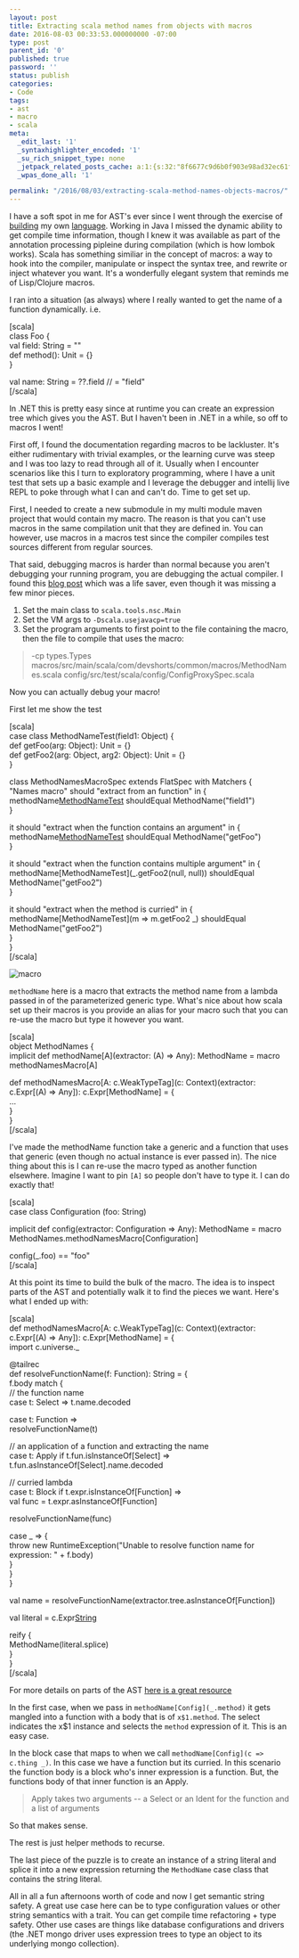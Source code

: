 ```yaml
---
layout: post
title: Extracting scala method names from objects with macros
date: 2016-08-03 00:33:53.000000000 -07:00
type: post
parent_id: '0'
published: true
password: ''
status: publish
categories:
- Code
tags:
- ast
- macro
- scala
meta:
  _edit_last: '1'
  _syntaxhighlighter_encoded: '1'
  _su_rich_snippet_type: none
  _jetpack_related_posts_cache: a:1:{s:32:"8f6677c9d6b0f903e98ad32ec61f8deb";a:2:{s:7:"expires";i:1560513278;s:7:"payload";a:3:{i:0;a:1:{s:2:"id";i:4991;}i:1;a:1:{s:2:"id";i:4575;}i:2;a:1:{s:2:"id";i:4905;}}}}
  _wpas_done_all: '1'

permalink: "/2016/08/03/extracting-scala-method-names-objects-macros/"
---
```

I have a soft spot in me for AST's ever since I went through the exercise of [building](http://onoffswitch.net/building-a-custom-lexer/) my own [language](https://github.com/devshorts/LanguageCreator). Working in Java I missed the dynamic ability to get compile time information, though I knew it was available as part of the annotation processing pipleine during compilation (which is how lombok works). Scala has something similiar in the concept of macros: a way to hook into the compiler, manipulate or inspect the syntax tree, and rewrite or inject whatever you want. It's a wonderfully elegant system that reminds me of Lisp/Clojure macros.

I ran into a situation (as always) where I really wanted to get the name of a function dynamically. i.e.

[scala]  
class Foo {  
 val field: String = ""  
 def method(): Unit = {}  
}

val name: String = ??.field // = "field"  
[/scala]

In .NET this is pretty easy since at runtime you can create an expression tree which gives you the AST. But I haven't been in .NET in a while, so off to macros I went!

First off, I found the documentation regarding macros to be lackluster. It's either rudimentary with trivial examples, or the learning curve was steep and I was too lazy to read through all of it. Usually when I encounter scenarios like this I turn to exploratory programming, where I have a unit test that sets up a basic example and I leverage the debugger and intellij live REPL to poke through what I can and can't do. Time to get set up.

First, I needed to create a new submodule in my multi module maven project that would contain my macro. The reason is that you can't use macros in the same compilation unit that they are defined in. You can however, use macros in a macros test since the compiler compiles test sources different from regular sources.

That said, debugging macros is harder than normal because you aren't debugging your running program, you are debugging the actual compiler. I found this [blog post](http://www.cakesolutions.net/teamblogs/2013/09/30/debugging-scala-macros) which was a life saver, even though it was missing a few minor pieces.

1. Set the main class to `scala.tools.nsc.Main`  
2. Set the VM args to `-Dscala.usejavacp=true`  
3. Set the program arguments to first point to the file containing the macro, then the file to compile that uses the macro:

> -cp types.Types macros/src/main/scala/com/devshorts/common/macros/MethodNames.scala config/src/test/scala/config/ConfigProxySpec.scala

Now you can actually debug your macro!

First let me show the test

[scala]  
case class MethodNameTest(field1: Object) {  
 def getFoo(arg: Object): Unit = {}  
 def getFoo2(arg: Object, arg2: Object): Unit = {}  
}

class MethodNamesMacroSpec extends FlatSpec with Matchers {  
 "Names macro" should "extract from an function" in {  
 methodName[MethodNameTest](\_.field1) shouldEqual MethodName("field1")  
 }

it should "extract when the function contains an argument" in {  
 methodName[MethodNameTest](\_.getFoo(null)) shouldEqual MethodName("getFoo")  
 }

it should "extract when the function contains multiple argument" in {  
 methodName[MethodNameTest](\_.getFoo2(null, null)) shouldEqual MethodName("getFoo2")  
 }

it should "extract when the method is curried" in {  
 methodName[MethodNameTest](m =\> m.getFoo2 \_) shouldEqual MethodName("getFoo2")  
 }  
}  
[/scala]

![macro](http://onoffswitch.net/wp-content/uploads/2016/08/macro.png)

`methodName` here is a macro that extracts the method name from a lambda passed in of the parameterized generic type. What's nice about how scala set up their macros is you provide an alias for your macro such that you can re-use the macro but type it however you want.

[scala]  
object MethodNames {  
 implicit def methodName[A](extractor: (A) =\> Any): MethodName = macro methodNamesMacro[A]

def methodNamesMacro[A: c.WeakTypeTag](c: Context)(extractor: c.Expr[(A) =\> Any]): c.Expr[MethodName] = {  
 ...  
 }  
}  
[/scala]

I've made the methodName function take a generic and a function that uses that generic (even though no actual instance is ever passed in). The nice thing about this is I can re-use the macro typed as another function elsewhere. Imagine I want to pin `[A]` so people don't have to type it. I can do exactly that!

[scala]  
case class Configuration (foo: String)

implicit def config(extractor: Configuration =\> Any): MethodName = macro MethodNames.methodNamesMacro[Configuration]

config(\_.foo) == "foo"  
[/scala]

At this point its time to build the bulk of the macro. The idea is to inspect parts of the AST and potentially walk it to find the pieces we want. Here's what I ended up with:

[scala]  
def methodNamesMacro[A: c.WeakTypeTag](c: Context)(extractor: c.Expr[(A) =\> Any]): c.Expr[MethodName] = {  
 import c.universe.\_

@tailrec  
 def resolveFunctionName(f: Function): String = {  
 f.body match {  
 // the function name  
 case t: Select =\> t.name.decoded

case t: Function =\>  
 resolveFunctionName(t)

// an application of a function and extracting the name  
 case t: Apply if t.fun.isInstanceOf[Select] =\>  
 t.fun.asInstanceOf[Select].name.decoded

// curried lambda  
 case t: Block if t.expr.isInstanceOf[Function] =\>  
 val func = t.expr.asInstanceOf[Function]

resolveFunctionName(func)

case \_ =\> {  
 throw new RuntimeException("Unable to resolve function name for expression: " + f.body)  
 }  
 }  
 }

val name = resolveFunctionName(extractor.tree.asInstanceOf[Function])

val literal = c.Expr[String](Literal(Constant(name)))

reify {  
 MethodName(literal.splice)  
 }  
}  
[/scala]

For more details on parts of the AST [here is a great resource](https://github.com/wolfe-pack/wolfe/wiki/Scala-AST-reference)

In the first case, when we pass in `methodName[Config](_.method)` it gets mangled into a function with a body that is of `x$1.method`. The select indicates the x$1 instance and selects the `method` expression of it. This is an easy case.

In the block case that maps to when we call `methodName[Config](c => c.thing _)`. In this case we have a function but its curried. In this scenario the function body is a block who's inner expression is a function. But, the functions body of that inner function is an Apply.

> Apply takes two arguments -- a Select or an Ident for the function and a list of arguments

So that makes sense.

The rest is just helper methods to recurse.

The last piece of the puzzle is to create an instance of a string literal and splice it into a new expression returning the `MethodName` case class that contains the string literal.

All in all a fun afternoons worth of code and now I get semantic string safety. A great use case here can be to type configuration values or other string semantics with a trait. You can get compile time refactoring + type safety. Other use cases are things like database configurations and drivers (the .NET mongo driver uses expression trees to type an object to its underlying mongo collection).

